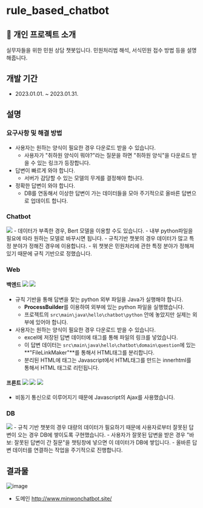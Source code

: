 # rule_based_chatbot

## 🤖 개인 프로젝트 소개 
실무자들을 위한 민원 상담 챗봇입니다.
민원처리법 해석, 서식민원 접수 방법 등을 설명해줍니다.

## 개발 기간
- 2023.01.01. ~ 2023.01.31.

## 설명

### 요구사항 및 해결 방법
- 사용자는 원하는 양식이 필요한 경우 다운로드 받을 수 있습니다. 
  - 사용자가 "취하원 양식이 뭐야?"라는 질문을 하면 "취하원 양식"을 다운로드 받을 수 있는 링크가 등장합니다.
- 답변이 빠르게 와야 합니다. 
  - 서버가 감당할 수 있는 모델의 무게를 결정해야 합니다.
- 정확한 답변이 와야 합니다.
  - DB를 연동해서 이상한 답변이 가는 데이터들을 모아 주기적으로 올바른 답변으로 업데이트 합니다.
  
### Chatbot
<img src="https://img.shields.io/badge/Language-python-green"/>
- 데이터가 부족한 경우, Bert 모델을 이용할 수도 있습니다.
- 내부 python파일을 필요에 따라 원하는 모델로 바꾸시면 됩니다.
- 규칙기반 챗봇의 경우 데이터가 많고 특정 분야가 정해진 경우에 이용합니다.
- 위 챗봇은 민원처리에 관한 특정 분야가 정해져 있기 때문에 규칙 기반으로 정했습니다.

### Web
 #### 백엔드 <img src="https://img.shields.io/badge/Language-Java-green"/> <img src="https://img.shields.io/badge/Framwork-Springboot-red"/> 
- 규칙 기반을 통해 답변을 찾는 python 외부 파일을 Java가 실행해야 합니다.
  - **ProcessBuilder**를 이용하여 외부에 있는 python 파일을 실행했습니다.
  - 프로젝트의 ```src\main\java\hello\chatbot\python``` 안에 놓았지만 실제는 외부에 있어야 합니다.
- 사용자는 원하는 양식이 필요한 경우 다운로드 받을 수 있습니다. 
  - excel에 저장된 답변 데이터에 <a>태그를 통해 파일의 링크를 넣었습니다.
  - 이 답변 데이터는 ```src\main\java\hello\chatbot\domain\question```에 있는 **"FileLinkMaker"**를 통해서 HTML태그를 분리합니다.
  - 분리된 HTML에 태그는 Javascript에서 HTML태그를 만드는 innerhtml를 통해서 HTML 태그로 리턴됩니다.  
 #### 프론트 <img src="https://img.shields.io/badge/Language-Javascript-green"/>  <img src="https://img.shields.io/badge/Language-HTML-green"/> <img src="https://img.shields.io/badge/Language-CSS-green"/>
- 비동기 통신으로 이루어지기 때문에 Javascript의 Ajax를 사용했습니다.

### DB 
<img src="https://img.shields.io/badge/DB-Cloud%20DB%20for%20MySQL%20-orange"/> 
- 규칙 기반 챗봇의 경우 대량의 데이터가 필요하기 때문에 사용자로부터 잘못된 답변이 오는 경우 DB에 쌓이도록 구현했습니다.
  - 사용자가 잘못된 답변을 받은 경우 "바보: 잘못된 답변이 간 질문"을 챗팅창에 넣으면 이 데이터가 DB에 쌓입니다.
  - 올바른 답변 데이터를 연결하는 작업을 주기적으로 진행합니다.
    
## 결과물
![image](https://user-images.githubusercontent.com/108210958/227143931-9690e5d3-1242-4cc6-a921-00c29724d717.png)

- 도메인
http://www.minwonchatbot.site/

